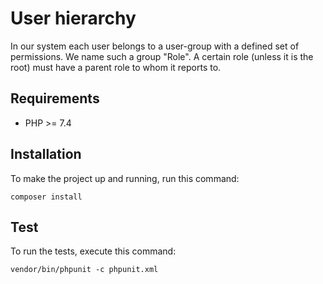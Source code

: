 # User hierarchy


In our system each user belongs to a user-group with a defined set of permissions.
We name such a group "Role". A certain role (unless it is the root) must have a parent role to whom it reports to. 



## Requirements

 - PHP >= 7.4
 
## Installation

To make the project up and running, run this command:

```
composer install
```

## Test

To run the tests, execute this command:

```
vendor/bin/phpunit -c phpunit.xml
```
